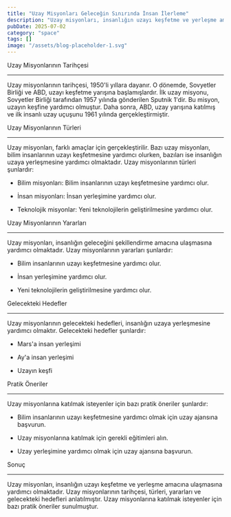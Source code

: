```yaml
---
title: "Uzay Misyonları Geleceğin Sınırında İnsan İlerleme"
description: "Uzay misyonları, insanlığın uzayı keşfetme ve yerleşme amacına ulaşmak için yürütülen çalışmalardır. Bu makalede, uzay misyonlarının tarihçesi, türleri, yararları ve gelecekteki hedefleri anlatılma..."
pubDate: 2025-07-02
category: "space"
tags: []
image: "/assets/blog-placeholder-1.svg"
---
```


Uzay Misyonlarının Tarihçesi

-------------------------

Uzay misyonlarının tarihçesi, 1950'li yıllara dayanır. O dönemde, Sovyetler Birliği ve ABD, uzayı keşfetme yarışına başlamışlardır. İlk uzay misyonu, Sovyetler Birliği tarafından 1957 yılında gönderilen Sputnik 1'dir. Bu misyon, uzayın keşfine yardımcı olmuştur. Daha sonra, ABD, uzay yarışına katılmış ve ilk insanlı uzay uçuşunu 1961 yılında gerçekleştirmiştir.

Uzay Misyonlarının Türleri

-------------------------

Uzay misyonları, farklı amaçlar için gerçekleştirilir. Bazı uzay misyonları, bilim insanlarının uzayı keşfetmesine yardımcı olurken, bazıları ise insanlığın uzaya yerleşmesine yardımcı olmaktadır. Uzay misyonlarının türleri şunlardır:

* Bilim misyonları: Bilim insanlarının uzayı keşfetmesine yardımcı olur.

* İnsan misyonları: İnsan yerleşimine yardımcı olur.

* Teknolojik misyonlar: Yeni teknolojilerin geliştirilmesine yardımcı olur.

Uzay Misyonlarının Yararları

-------------------------

Uzay misyonları, insanlığın geleceğini şekillendirme amacına ulaşmasına yardımcı olmaktadır. Uzay misyonlarının yararları şunlardır:

* Bilim insanlarının uzayı keşfetmesine yardımcı olur.

* İnsan yerleşimine yardımcı olur.

* Yeni teknolojilerin geliştirilmesine yardımcı olur.

Gelecekteki Hedefler

------------------

Uzay misyonlarının gelecekteki hedefleri, insanlığın uzaya yerleşmesine yardımcı olmaktır. Gelecekteki hedefler şunlardır:

* Mars'a insan yerleşimi

* Ay'a insan yerleşimi

* Uzayın keşfi

Pratik Öneriler

----------------

Uzay misyonlarına katılmak isteyenler için bazı pratik öneriler şunlardır:

* Bilim insanlarının uzayı keşfetmesine yardımcı olmak için uzay ajansına başvurun.

* Uzay misyonlarına katılmak için gerekli eğitimleri alın.

* Uzay yerleşimine yardımcı olmak için uzay ajansına başvurun.

Sonuç

------

Uzay misyonları, insanlığın uzayı keşfetme ve yerleşme amacına ulaşmasına yardımcı olmaktadır. Uzay misyonlarının tarihçesi, türleri, yararları ve gelecekteki hedefleri anlatılmıştır. Uzay misyonlarına katılmak isteyenler için bazı pratik öneriler sunulmuştur.